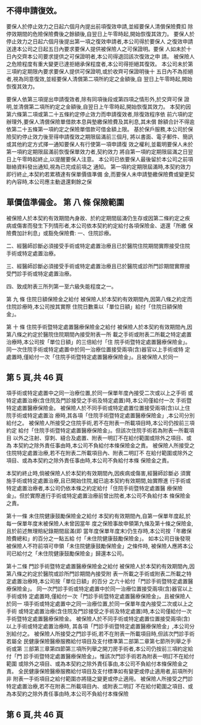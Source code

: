 
## 不得申請復效。

要保人於停止效力之日起六個月內提出前項復效申請,並經要保人清償保險費扣 除停效期間的危險保險費後之餘額後,自翌日上午零時起,開始恢復其效力。 要保人於停止效力之日起六個月後提出第一項之復效申請者,本公司得於要保人 之復效申請送達本公司之日起五日內要求要保人提供被保險人之可保證明。要保 人如未於十日內交齊本公司要求提供之可保證明者,本公司得退回該次復效之申 請。 被保險人之危險程度有重大變更已達拒絕承保程度者,本公司得拒絕其復效。 本公司未於第三項約定期限內要求要保人提供可保證明,或於收齊可保證明後十 五日內不為拒絕者,視為同意復效,並經要保人清償第二項所約定之金額後,自 翌日上午零時起,開始恢復其效力。 

要保人依第三項提出申請復效者,除有同項後段或第四項之情形外,於交齊可保 證明,並清償第二項所約定之金額後,自翌日上午零時起,開始恢復其效力。 本契約因第六條第二項或第二十五條約定停止效力而申請復效者,除復效程序依 前六項約定辦理外,要保人清償保險單借款本息與墊繳保險費及其利息,其未償 餘額合計不得逾依第二十五條第一項約定之保險單借款可借金額上限。 基於保戶服務,本公司於保險契約停止效力後至得申請復效之期限屆滿前三個月, 將以書面、電子郵件、簡訊或其他約定方式擇一通知要保人有行使第一項申請復 效之權利,並載明要保人未於第一項約定期限屆滿前恢復保單效力者,契約效力 將自第一項約定期限屆滿之日翌日上午零時起終止,以提醒要保人注意。 本公司已依要保人最後留於本公司之前項聯絡資料發出通知,視為已完成前項之 通知。 第一項約定期限屆滿時,本契約效力即行終止,本契約若累積達有保單價值準備 金,而要保人未申請墊繳保險費或變更契約內容時,本公司應主動退還剩餘之保

## 單價值準備金。 第 八 條 保險範圍

被保險人於本契約有效期間內身故、於約定期間屆滿仍生存或因第二條約定之疾 病或傷害而發生下列情形者,本公司依本契約約定給付各項保險金、退還「所繳 保險費加計利息」或豁免保險費: 一、住院診療。 

二、經醫師診斷必須接受手術或特定處置治療且已於醫院住院期間實際接受住院 手術或特定處置治療。 

三、經醫師診斷必須接受手術或特定處置治療且已於醫院或診所門診期間實際接 受門診手術或特定處置治療。 

四、致成附表三所列第一至六級失能程度之一。 

第 九 條 住院日額保險金之給付 被保險人於本契約有效期間內,因第八條之約定而住院診療時,本公司按其實際 住院日數乘以「單位日額」給付「住院日額保險金」。 

第 十 條 住院手術暨特定處置醫療保險金之給付 被保險人於本契約有效期間內,因第八條之約定於醫院住院期間內接受附表一所 載之手術或附表二所載之特定處置治療時,本公司按「單位日額」的三倍給付「住 院手術暨特定處置醫療保險金」。 同一次住院手術或特定處置中於同一治療位置接受兩項(含)器官以上手術或特 定處置時,僅給付一次「住院手術暨特定處置醫療保險金」。且被保險人於同一

## 第 5 頁,共 46 頁

項手術或特定處置中之同一治療位置,於同一保單年度內接受二次或以上之手術 或特定處置治療(含住院及門診接受之手術及特定處置)時,本公司僅給付一次 手術暨特定處置醫療保險金。 被保險人於不同手術或特定處置位置接受兩項(含)以上住院手術或特定處置治 療時,其各項「住院手術暨特定處置醫療保險金」,本公司分別給付之。 被保險人所接受之住院手術,若不在附表一所載項目時,本公司仍按前三項約定 給付「住院手術暨特定處置醫療保險金」。但該次住院手術若為附表一所載項目 以外之注射、穿刺、縫合及處置、附表一明訂不在給付範圍或除外之項目、或為 本契約之除外責任事由時,本公司不負給付本條保險金之責。 被保險人所接受之住院特定處置治療,若不在附表二所載項目內、附表二明訂不 在給付範圍或除外之項目、或為本契約之除外責任事由時,本公司不負給付本條 保險金之責。 

本契約終止時,倘被保險人於本契約有效期間內,因疾病或傷害,經醫師診斷必 須實施手術或特定處置治療,且已開始住院,縱已逾本契約有效期間,始實際進 行手術或特定處置治療者,本公司仍依本條之約定給付「住院手術暨特定處置醫 療保險金」。但於實際進行手術或特定處置治療前曾出院者,本公司不負給付本 條保險金之責。 

第十一條 未住院健康鼓勵保險金之給付 本契約有效期間內,自第一保單年度起,於每一保單年度末被保險人未曾因當年 度之保險事故申領第九條及第十條之保險金,且於前述無理賠紀錄期間屆滿(即 當年度保單年度末)仍生存時,本公司按「年繳保險費總和」的百分之一點五給 付「未住院健康鼓勵保險金」。 如本公司日後發現被保險人不符前項可申領「未住院健康鼓勵保險金」之條件時, 被保險人應將本公司已給付之「未住院健康鼓勵保險金」歸還本公司。 

第十二條 門診手術暨特定處置醫療保險金之給付 被保險人於本契約有效期間內,因第八條之約定於醫院或診所門診期間內接受附 表一所載之手術或附表二所載之特定處置治療時,本公司按「單位日額」的百分 之六十給付「門診手術暨特定處置醫療保險金」。 同一次門診手術或特定處置中於同一治療位置接受兩項(含)器官以上手術或特 定處置時,僅給付一次「門診手術暨特定處置醫療保險金」。且被保險人於同一 項手術或特定處置中之同一治療位置,於同一保單年度內接受二次或以上之手術 或特定處置治療(含住院及門診接受之手術及特定處置)時,本公司僅給付一次 手術暨特定處置醫療保險金。 被保險人於不同手術或特定處置位置接受兩項(含)以上手術或特定處置治療時, 其各項「門診手術暨特定處置醫療保險金」,本公司分別給付之。 被保險人所接受之門診手術,若不在附表一所載項目時,但該次門診手術若屬全 民健康保險醫療服務給付項目及支付標準第二部第二章第七節所列舉之手術或第 三部第三章第四節第三項所列舉之開刀房手術者,本公司仍按前三項約定給付「門 診手術暨特定處置醫療保險金」。惟該次門診手術若為附表一明訂不在給付範圍 或除外之項目、或為本契約之除外責任事由,本公司不負給付本條保險金之責。 全民健康保險醫療服務給付項目及支付標準如有變更或停止適用者,前項所列非 附表一手術項目之給付範圍亦將隨之變更或停止適用。 被保險人所接受之門診特定處置治療,若不在附表二所載項目內、或附表二明訂 不在給付範圍之項目、或為本契約之除外責任事由時,本公司不負給付本條保險

## 第 6 頁,共 46 頁
